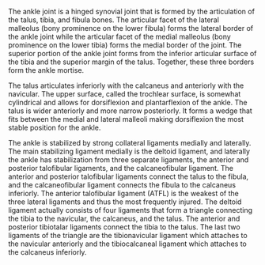 The ankle joint is a hinged synovial joint that is formed by the articulation of the talus, tibia, and fibula bones. The articular facet of the lateral malleolus (bony prominence on the lower fibula) forms the lateral border of the ankle joint while the articular facet of the medial malleolus (bony prominence on the lower tibia) forms the medial border of the joint. The superior portion of the ankle joint forms from the inferior articular surface of the tibia and the superior margin of the talus. Together, these three borders form the ankle mortise.

The talus articulates inferiorly with the calcaneus and anteriorly with the navicular. The upper surface, called the trochlear surface, is somewhat cylindrical and allows for dorsiflexion and plantarflexion of the ankle. The talus is wider anteriorly and more narrow posteriorly. It forms a wedge that fits between the medial and lateral malleoli making dorsiflexion the most stable position for the ankle.

The ankle is stabilized by strong collateral ligaments medially and laterally. The main stabilizing ligament medially is the deltoid ligament, and laterally the ankle has stabilization from three separate ligaments, the anterior and posterior talofibular ligaments, and the calcaneofibular ligament. The anterior and posterior talofibular ligaments connect the talus to the fibula, and the calcaneofibular ligament connects the fibula to the calcaneus inferiorly. The anterior talofibular ligament (ATFL) is the weakest of the three lateral ligaments and thus the most frequently injured. The deltoid ligament actually consists of four ligaments that form a triangle connecting the tibia to the navicular, the calcaneus, and the talus. The anterior and posterior tibiotalar ligaments connect the tibia to the talus. The last two ligaments of the triangle are the tibionavicular ligament which attaches to the navicular anteriorly and the tibiocalcaneal ligament which attaches to the calcaneus inferiorly.